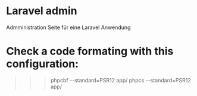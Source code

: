 # Laravel admin 

Admministration Seite für eine Laravel Anwendung

# Check a code formating with this configuration:
 >>> phpcbf --standard=PSR12 app/
 >>> phpcs  --standard=PSR12 app/